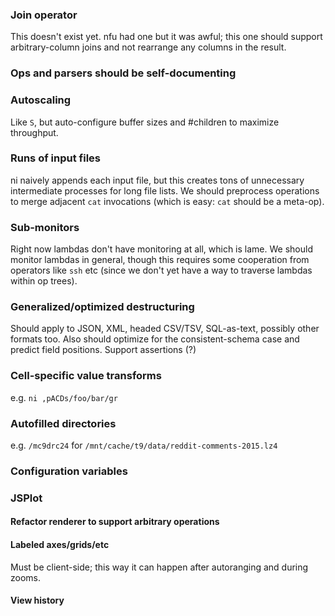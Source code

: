### Join operator
This doesn't exist yet. nfu had one but it was awful; this one should support
arbitrary-column joins and not rearrange any columns in the result.

### Ops and parsers should be self-documenting

### Autoscaling
Like `S`, but auto-configure buffer sizes and #children to maximize throughput.

### Runs of input files
ni naively appends each input file, but this creates tons of unnecessary
intermediate processes for long file lists. We should preprocess operations to
merge adjacent `cat` invocations (which is easy: `cat` should be a meta-op).

### Sub-monitors
Right now lambdas don't have monitoring at all, which is lame. We should
monitor lambdas in general, though this requires some cooperation from
operators like `ssh` etc (since we don't yet have a way to traverse lambdas
within op trees).

### Generalized/optimized destructuring
Should apply to JSON, XML, headed CSV/TSV, SQL-as-text, possibly other formats
too. Also should optimize for the consistent-schema case and predict field
positions. Support assertions (?)

### Cell-specific value transforms
e.g. `ni ,pACDs/foo/bar/gr`

### Autofilled directories
e.g. `/mc9drc24` for `/mnt/cache/t9/data/reddit-comments-2015.lz4`

### Configuration variables

### JSPlot
#### Refactor renderer to support arbitrary operations
#### Labeled axes/grids/etc
Must be client-side; this way it can happen after autoranging and during zooms.

#### View history
